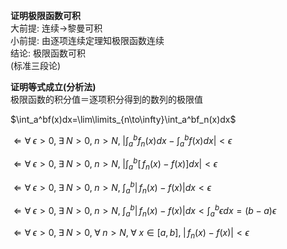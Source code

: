 **证明极限函数可积**  
大前提: 连续→黎曼可积  
小前提: 由逐项连续定理知极限函数连续  
结论: 极限函数可积  
(标准三段论)  
  
**证明等式成立(分析法)**  
极限函数的积分值＝逐项积分得到的数列的极限值  
  
$\int_a^bf(x)dx=\lim\limits_{n\to\infty}\int_a^bf_n(x)dx$  
  
$\Leftarrow\forall\;\epsilon>0,\;\exists\;N>0,\;n>N,\;\left|\int_a^bf_n(x)dx-\int_a^bf(x)dx\right|<\epsilon$  
  
$\Leftarrow\forall\;\epsilon>0,\;\exists\;N>0,\;n>N,\;\left|\int_a^b[\,f_n(x)-f(x)]dx\right|<\epsilon$  
  
$\Leftarrow\forall\;\epsilon>0,\;\exists\;N>0,\;n>N,\;\int_a^b|\,f_n(x)-f(x)|dx<\epsilon$  
  
$\Leftarrow\forall\;\epsilon>0,\;\exists\;N>0,\;n>N,\;\int_a^b|\,f_n(x)-f(x)|dx<\int_a^b\epsilon dx=(b-a)\epsilon$  
  
$\Leftarrow\forall\;\epsilon>0,\;\exists\;N>0,\;\forall\;n>N,\;\forall\;x\in[a,b],\;|\,f_n(x)-f(x)|<\epsilon$  
